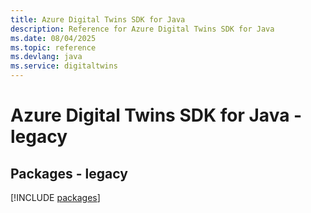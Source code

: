 ```yaml
---
title: Azure Digital Twins SDK for Java
description: Reference for Azure Digital Twins SDK for Java
ms.date: 08/04/2025
ms.topic: reference
ms.devlang: java
ms.service: digitaltwins
---
```

# Azure Digital Twins SDK for Java - legacy
## Packages - legacy
[!INCLUDE [packages](digital-twins-index.md)]